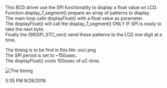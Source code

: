 This BCD driver use the SPI functionality to display a float value on LCD. <br />
Function display_7_segment() prepare an array of patterns to display. <br />
The main loop calls displayFloat() with a float value as parameter. <br />
The displayFloat() will call the display_7_segment() ONLY IF SPI is ready to take the next byte. <br />
Finally the ISR(SPI_STC_vect) send these patterns to the LCD one digit at a time. <br />

The timing is to be find in this file: osci.png <br />
The SPI period is set to ~150usec. <br />
The displayFloat() costs 100usec of uC-time. <br />

![The timing](https://github.com/pszyjaciel/avr/blob/master/myAVR/drivers/m1280_7segment_SPI3/osci.png)


5:35 PM 9/28/2016